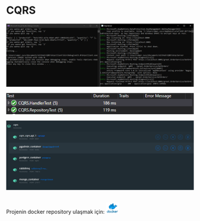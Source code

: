 # CQRS

![alt text](https://github.com/omercanxx/CQRS/blob/main/Images/gRPC.PNG)


![alt text](https://github.com/omercanxx/CQRS/blob/main/Images/UnitTest.PNG)


![alt text](https://github.com/omercanxx/CQRS/blob/main/Images/docker.PNG)&nbsp;&nbsp;

Projenin docker repository ulaşmak için: <a href="https://hub.docker.com/repository/docker/omercanxx/cqrsapi"><img height="30" src="https://github.com/omercanxx/CQRS/blob/main/Images/docker_image.png?raw=true"></a>